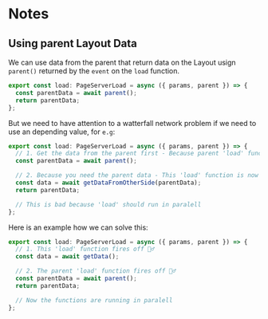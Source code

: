 # Notes

## Using parent Layout Data

We can use data from the parent that return data on the Layout usign `parent()` returned by the `event` on the `load` function.

```ts
export const load: PageServerLoad = async ({ params, parent }) => {
  const parentData = await parent();
  return parentData;
};
```

But we need to have attention to a watterfall network problem if we need to use an depending value, for `e.g`:

```ts
export const load: PageServerLoad = async ({ params, parent }) => {
  // 1. Get the data from the parent first - Because parent 'load' function runs first ⏳
  const parentData = await parent();

  // 2. Because you need the parent data - This 'load' function is now blocked 🛑
  const data = await getDataFromOtherSide(parentData);
  return parentData;

  // This is bad because 'load' should run in paralell
};
```

Here is an example how we can solve this:

```ts
export const load: PageServerLoad = async ({ params, parent }) => {
  // 1. This 'load' function fires off 🏃‍♂️
  const data = await getData();

  // 2. The parent 'load' function fires off 🏃‍♂️
  const parentData = await parent();
  return parentData;

  // Now the functions are running in paralell
};
```
